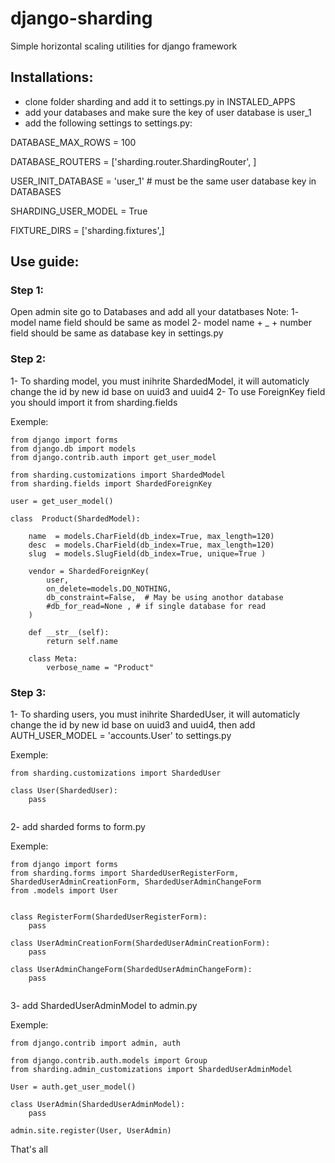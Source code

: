# django-sharding
Simple horizontal scaling utilities for django framework


## Installations:
- clone folder sharding and add it to settings.py in INSTALED_APPS
- add your databases and make sure the key of user database is user_1
- add the following settings to settings.py:

DATABASE_MAX_ROWS = 100

DATABASE_ROUTERS = ['sharding.router.ShardingRouter', ]

USER_INIT_DATABASE = 'user_1' # must be the same user database key in DATABASES

SHARDING_USER_MODEL = True

FIXTURE_DIRS = ['sharding.fixtures',]

## Use guide:

### Step 1: 
Open admin site go to Databases and add all your datatbases 
Note: 
1- model name field should be same as model
2- model name + _ + number field should be same as database key in settings.py

### Step 2:

1- To sharding model, you must inihrite ShardedModel, it will automaticly change the id by new id base on uuid3 and uuid4
2- To use ForeignKey field you should import it from sharding.fields

Exemple:
```
from django import forms
from django.db import models
from django.contrib.auth import get_user_model

from sharding.customizations import ShardedModel
from sharding.fields import ShardedForeignKey

user = get_user_model()

class  Product(ShardedModel):
  
    name  = models.CharField(db_index=True, max_length=120)
    desc  = models.CharField(db_index=True, max_length=120)
    slug  = models.SlugField(db_index=True, unique=True )

    vendor = ShardedForeignKey(
        user,
        on_delete=models.DO_NOTHING,
        db_constraint=False,  # May be using anothor database
        #db_for_read=None , # if single database for read
    )

    def __str__(self):
        return self.name
    
    class Meta:
        verbose_name = "Product"

```

### Step 3:
1- To sharding users, you must inihrite ShardedUser, it will automaticly change the id by new id base on uuid3 and uuid4, then add AUTH_USER_MODEL = 'accounts.User' to settings.py

Exemple:
```
from sharding.customizations import ShardedUser

class User(ShardedUser): 
    pass
    
```

2- add sharded forms to form.py

Exemple:
```
from django import forms
from sharding.forms import ShardedUserRegisterForm, ShardedUserAdminCreationForm, ShardedUserAdminChangeForm
from .models import User


class RegisterForm(ShardedUserRegisterForm):
    pass

class UserAdminCreationForm(ShardedUserAdminCreationForm):
    pass

class UserAdminChangeForm(ShardedUserAdminChangeForm):
    pass


```    

3- add ShardedUserAdminModel to admin.py


Exemple:
```
from django.contrib import admin, auth

from django.contrib.auth.models import Group
from sharding.admin_customizations import ShardedUserAdminModel

User = auth.get_user_model()

class UserAdmin(ShardedUserAdminModel):
    pass

admin.site.register(User, UserAdmin)

```

That's all 

